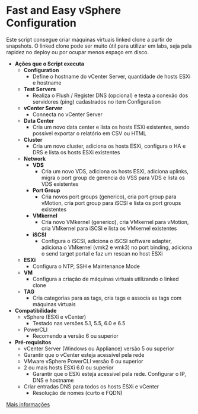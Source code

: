 # Fast and Easy vSphere Configuration

Este script consegue criar máquinas virtuais linked clone a partir de snapshots. O linked clone pode ser muito útil para utilizar em labs, seja pela rapidez no deploy ou por ocupar menos espaço em disco.

 - **Ações que o Script executa**
	 - **Configuration**
		 - Define o hostname do vCenter Server, quantidade de hosts ESXi e hostname
	 - **Test Servers**
		 - Realiza o Flush / Register DNS (opcional) e testa a conexão dos servidores (ping) cadastrados no item Configuration
	 - **vCenter Server**
		 - Connecta no vCenter Server
	 - **Data Center**
		 - Cria um novo data center e lista os hosts ESXi existentes, sendo possível exportar o relatório em CSV ou HTML
	 - **Cluster**
		 - Cria um novo cluster, adiciona os hosts ESXi, configura o HA e DRS e lista os hosts ESXi existentes
	 - **Network**
		 - **VDS**
			 - Cria um novo VDS, adiciona os hosts ESXi, adiciona uplinks, migra o port group de gerencia do VSS para VDS e lista os VDS existentes
		 - **Port Group**
			 - Cria novos port groups (generico), cria port group para vMotion, cria port group para iSCSI e lista os port groups existentes
		 - **VMkernel**
			 - Cria novo VMkernel (generico), cria VMkernel para vMotion, cria VMkernel para iSCSI e lista os VMkernel existentes
		 - **iSCSI**
			 - Configura o iSCSI, adiciona o iSCSI software adapter, adiciona o VMkernel (vmk2 e vmk3) no port binding, adiciona o send target portal e faz um rescan no host ESXi
	 - **ESXi**
		 - Configura o NTP, SSH e Maintenance Mode
	 - **VM**
		 - Configura a criação de máquinas virtuais utilizando o linked clone
	 - **TAG**
		 - Cria categorias para as tags, cria tags e associa as tags com máquinas virtuais
 - **Compatibilidade**
	 - vSphere (ESXi e vCenter)
		 - Testado nas versões 5.1, 5.5, 6.0 e 6.5
	 - PowerCLI
		 - Recomendo a versão 6 ou superior
 - **Pré-requisitos**
	 - vCenter Server (Windows ou Appliance) versão 5 ou superior
	 - Garantir que o vCenter esteja acessivel pela rede
	 - VMware vSphere PowerCLI versão 6 ou superior
	 - 2 ou mais hosts ESXi 6.0 ou superior
		 - Garantir que o ESXi esteja acessível pela rede. Configurar o IP, DNS e hostname
	 - Criar entradas DNS para todos os hosts ESXi e vCenter
		 - Resolução de nomes (curto e FQDN)

[Mais informações](http://solutions4crowds.com.br/script-fast-and-easy-vsphere-configuration)
